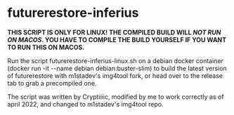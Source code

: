 # futurerestore-inferius

**THIS SCRIPT IS ONLY FOR LINUX! THE COMPILED BUILD WILL ***NOT RUN ON MACOS***. YOU HAVE TO COMPILE THE BUILD YOURSELF IF YOU WANT TO RUN THIS ON MACOS.**

Run the script futurerestore-inferius-linux.sh on a debian docker container (docker run -it --name debian debian:buster-slim) to build the latest version of futurerestore with m1stadev's img4tool fork, or head over to the release tab to grab a precompiled one. 

The script was written by Cryptiiiic, modified by me to work correctly as of april 2022, and changed to m1stadev's img4tool repo.
